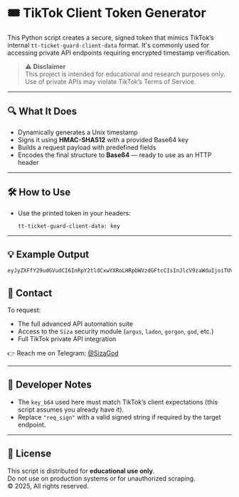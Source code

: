 # 🎟️ TikTok Client Token Generator

This Python script creates a secure, signed token that mimics TikTok’s internal `tt-ticket-guard-client-data` format. It's commonly used for accessing private API endpoints requiring encrypted timestamp verification.

> ⚠️ **Disclaimer**  
> This project is intended for educational and research purposes only. Use of private APIs may violate TikTok’s Terms of Service.

---

## 🔍 What It Does

- Dynamically generates a Unix timestamp
- Signs it using **HMAC-SHA512** with a provided Base64 key
- Builds a request payload with predefined fields
- Encodes the final structure to **Base64** — ready to use as an HTTP header

---

## 🛠️ How to Use

 - Use the printed token in your headers:
   ```
   tt-ticket-guard-client-data: key
   ```

---

## 💡 Example Output

```bash
eyJyZXFfY29udGVudCI6InRpY2tldCxwYXRoLHRpbWVzdGFtcCIsInJlcV9zaWduIjoiTUVRQ0lH...
```
## 📩 Contact

To request:
- The full advanced API automation suite
- Access to the `Siza` security module (`argus`, `ladon`, `gorgon`, `god`, etc.)
- Full TikTok private API integration

👉 Reach me on Telegram: [@SizaGod](https://t.me/SizaGod)

---

## 🧠 Developer Notes

- The `key_b64` used here must match TikTok’s client expectations (this script assumes you already have it).
- Replace `"req_sign"` with a valid signed string if required by the target endpoint.

---

## 📝 License

This script is distributed for **educational use only**.  
Do not use on production systems or for unauthorized scraping.  
© 2025, All rights reserved.
